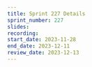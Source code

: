 ```yaml
---
title: Sprint 227 Details
sprint_number: 227
slides:
recording:
start_date: 2023-11-28
end_date: 2023-12-11
review_date: 2023-12-13
---
```

